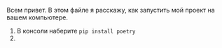 Всем привет. В этом файле я расскажу, как запустить мой проект на вашем компьютере.

1. В консоли наберите ```pip install poetry```
2. 

